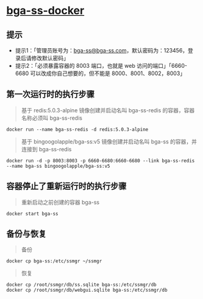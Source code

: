 # [bga-ss-docker](https://hub.docker.com/r/bingoogolapple/bga-ss)

## 提示

* 提示1：「管理员账号为：bga-ss@bga-ss.com，默认密码为：123456，登录后请修改默认密码」
* 提示2：「必须暴露容器的 8003 端口，也就是 web 访问的端口」「6660-6680 可以改成你自己想要的，但不能是 8000、8001、8002，8003」

## 第一次运行时的执行步骤

> 基于 redis:5.0.3-alpine 镜像创建并启动名叫 bga-ss-redis 的容器，容器名称必须叫 bga-ss-redis

```
docker run --name bga-ss-redis -d redis:5.0.3-alpine
```

> 基于 bingoogolapple/bga-ss:v5 镜像创建并启动名叫 bga-ss 的容器，并连接到 bga-ss-redis

```
docker run -d -p 8003:8003 -p 6660-6680:6660-6680 --link bga-ss-redis --name bga-ss bingoogolapple/bga-ss:v5
```

## 容器停止了重新运行时的执行步骤

> 重新启动之前创建的容器 bga-ss

```
docker start bga-ss
```

## 备份与恢复

> 备份

```
docker cp bga-ss:/etc/ssmgr ~/ssmgr
```
> 恢复

```
docker cp /root/ssmgr/db/ss.sqlite bga-ss:/etc/ssmgr/db
docker cp /root/ssmgr/db/webgui.sqlite bga-ss:/etc/ssmgr/db
```